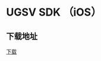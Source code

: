 # UGSV SDK （iOS）

## 下载地址


[下载](http://liteavsdk-1252463788.cosgz.myqcloud.com/TXLiteAVSDK_UGC_iOS_latest.zip)
